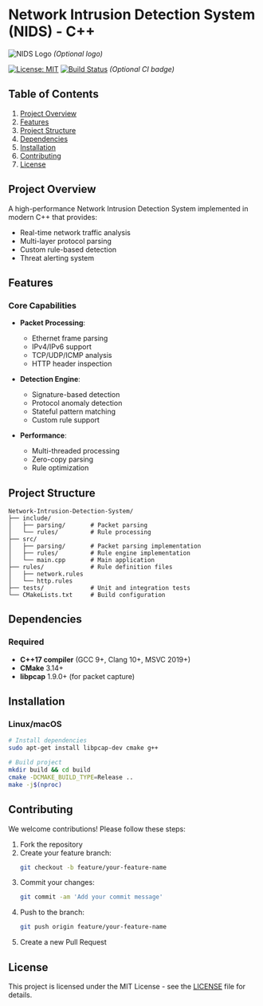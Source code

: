# Network Intrusion Detection System (NIDS) - C++ 

![NIDS Logo](https://via.placeholder.com/150x50?text=NIDS) *(Optional logo)*

[![License: MIT](https://img.shields.io/badge/License-MIT-yellow.svg)](https://opensource.org/licenses/MIT)
[![Build Status](https://travis-ci.org/yourusername/nids.svg?branch=master)](https://travis-ci.org/yourusername/nids) *(Optional CI badge)*

## Table of Contents
1. [Project Overview](#project-overview)
2. [Features](#features)
3. [Project Structure](#project-structure)
4. [Dependencies](#dependencies)
5. [Installation](#installation)
6. [Contributing](#contributing)
7. [License](#license)

## Project Overview

A high-performance Network Intrusion Detection System implemented in modern C++ that provides:
- Real-time network traffic analysis
- Multi-layer protocol parsing
- Custom rule-based detection
- Threat alerting system

## Features

### Core Capabilities
- **Packet Processing**:
  - Ethernet frame parsing
  - IPv4/IPv6 support
  - TCP/UDP/ICMP analysis
  - HTTP header inspection

- **Detection Engine**:
  - Signature-based detection
  - Protocol anomaly detection
  - Stateful pattern matching
  - Custom rule support

- **Performance**:
  - Multi-threaded processing
  - Zero-copy parsing
  - Rule optimization

## Project Structure

```text
Network-Intrusion-Detection-System/
├── include/
│   ├── parsing/       # Packet parsing
│   └── rules/         # Rule processing
├── src/
│   ├── parsing/       # Packet parsing implementation
│   ├── rules/         # Rule engine implementation
│   └── main.cpp       # Main application
├── rules/             # Rule definition files
│   ├── network.rules
│   └── http.rules
├── tests/             # Unit and integration tests
└── CMakeLists.txt     # Build configuration
```

## Dependencies

### Required
- **C++17 compiler** (GCC 9+, Clang 10+, MSVC 2019+)
- **CMake** 3.14+
- **libpcap** 1.9.0+ (for packet capture)


## Installation

### Linux/macOS
```bash
# Install dependencies
sudo apt-get install libpcap-dev cmake g++

# Build project
mkdir build && cd build
cmake -DCMAKE_BUILD_TYPE=Release ..
make -j$(nproc)
```

## Contributing
We welcome contributions! Please follow these steps:

1. Fork the repository
2. Create your feature branch:
   ```bash
   git checkout -b feature/your-feature-name
   ```
3. Commit your changes:
   ```bash
   git commit -am 'Add your commit message'
   ```
4. Push to the branch:
   ```bash
   git push origin feature/your-feature-name
   ```
5. Create a new Pull Request

## License
This project is licensed under the MIT License - see the [LICENSE](LICENSE) file for details.